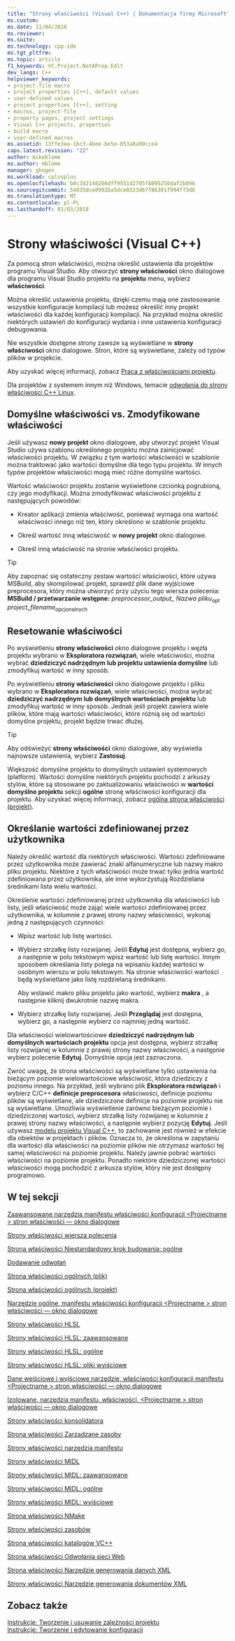 ```yaml
---
title: "Strony właściwości (Visual C++) | Dokumentacja firmy Microsoft"
ms.custom: 
ms.date: 11/04/2016
ms.reviewer: 
ms.suite: 
ms.technology: cpp-ide
ms.tgt_pltfrm: 
ms.topic: article
f1_keywords: VC.Project.NotAProp.Edit
dev_langs: C++
helpviewer_keywords:
- project-file macro
- project properties [C++], default values
- user-defined values
- project properties [C++], setting
- macros, project-file
- property pages, project settings
- Visual C++ projects, properties
- build macro
- user-defined macros
ms.assetid: 13ffe3ea-1bc3-4bee-be5e-053a8a99cce4
caps.latest.revision: "22"
author: mikeblome
ms.author: mblome
manager: ghogen
ms.workload: cplusplus
ms.openlocfilehash: b0c342148266dff9551d2705f8095250daf2b096
ms.sourcegitcommit: 54035dce0992ba5dce0323d67f86301f994ff3db
ms.translationtype: MT
ms.contentlocale: pl-PL
ms.lasthandoff: 01/03/2018
---
```

# <a name="property-pages-visual-c"></a>Strony właściwości (Visual C++)

Za pomocą stron właściwości, można określić ustawienia dla projektów programu Visual Studio. Aby otworzyć **strony właściwości** okno dialogowe dla programu Visual Studio projektu na **projektu** menu, wybierz **właściwości**.

Można określić ustawienia projektu, dzięki czemu mają one zastosowanie wszystkie konfiguracje kompilacji lub możesz określić inny projekt właściwości dla każdej konfiguracji kompilacji. Na przykład można określić niektórych ustawień do konfiguracji wydania i inne ustawienia konfiguracji debugowania.

Nie wszystkie dostępne strony zawsze są wyświetlane w **strony właściwości** okno dialogowe. Stron, które są wyświetlane, zależy od typów plików w projekcie.

Aby uzyskać więcej informacji, zobacz [Praca z właściwościami projektu](../ide/working-with-project-properties.md).

Dla projektów z systemem innym niż Windows, temacie [odwołania do strony właściwości C++ Linux](../linux/prop-pages-linux.md)<!-- or [C++ Cross Platform Property Page Reference](../linux/prop-pages-linux.md)-->.

## <a name="default-properties-vs-modified-properties"></a>Domyślne właściwości vs. Zmodyfikowane właściwości

Jeśli używasz **nowy projekt** okno dialogowe, aby utworzyć projekt Visual Studio używa szablonu określonego projektu można zainicjować właściwości projektu. W związku z tym wartości właściwości w szablonie można traktować jako wartości domyślne dla tego typu projektu. W innych typów projektów właściwości mogą mieć różne domyślne wartości.

Wartość właściwości projektu zostanie wyświetlone czcionką pogrubioną, czy jego modyfikacji. Można zmodyfikować właściwości projektu z następujących powodów:

- Kreator aplikacji zmienia właściwość, ponieważ wymaga ona wartość właściwości innego niż ten, który określono w szablonie projektu.

- Określ wartość inną właściwość w **nowy projekt** okno dialogowe.

- Określ inną właściwość na stronie właściwości projektu.

> [!TIP]
> Aby zapoznać się ostateczny zestaw wartości właściwości, które używa MSBuild, aby skompilować projekt, sprawdź plik dane wyjściowe preprocesora, który można utworzyć przy użyciu tego wiersza polecenia: **MSBuild / przetwarzanie wstępne:** *preprocessor_output_ Nazwa pliku*<sub>opt</sub> *project_filename*<sub>opcjonalnych</sub>

## <a name="resetting-properties"></a>Resetowanie właściwości

Po wyświetleniu **strony właściwości** okno dialogowe projektu i węzła projektu wybrano w **Eksploratora rozwiązań**, wiele właściwości, można wybrać **dziedziczyć nadrzędnym lub projektu ustawienia domyślne** lub zmodyfikuj wartość w inny sposób.

Po wyświetleniu **strony właściwości** okno dialogowe projektu i pliku wybrano w **Eksploratora rozwiązań**, wiele właściwości, można wybrać **dziedziczyć nadrzędnym lub domyślnych wartościach projektu** lub zmodyfikuj wartość w inny sposób. Jednak jeśli projekt zawiera wiele plików, które mają wartości właściwości, które różnią się od wartości domyślne projektu, projekt będzie trwać dłużej.

> [!TIP]
> Aby odświeżyć **strony właściwości** okno dialogowe, aby wyświetla najnowsze ustawienia, wybierz **Zastosuj**.

Większość domyślne projektu to domyślnych ustawień systemowych (platform). Wartości domyślne niektórych projektu pochodzi z arkuszy stylów, które są stosowane po zaktualizowaniu właściwości w **wartości domyślne projektu** sekcji **ogólne** stronę właściwości konfiguracji dla projektu. Aby uzyskać więcej informacji, zobacz [ogólna strona właściwości (projekt)](../ide/general-property-page-project.md).

## <a name="specifying-user-defined-values"></a>Określanie wartości zdefiniowanej przez użytkownika

Należy określić wartość dla niektórych właściwości. Wartości zdefiniowane przez użytkownika może zawierać znaki alfanumeryczne lub nazwy makro pliku projektu. Niektóre z tych właściwości może trwać tylko jedna wartość zdefiniowana przez użytkownika, ale inne wykorzystują Rozdzielana średnikami lista wielu wartości.

Określenie wartości zdefiniowanej przez użytkownika dla właściwości lub listy, jeśli właściwość może zająć wiele wartości zdefiniowanej przez użytkownika, w kolumnie z prawej strony nazwy właściwości, wykonaj jedną z następujących czynności:

- Wpisz wartość lub listę wartości.

- Wybierz strzałkę listy rozwijanej. Jeśli **Edytuj** jest dostępna, wybierz go, a następnie w polu tekstowym wpisz wartość lub listę wartości. Innym sposobem określania listy polega na wpisaniu każdej wartości w osobnym wierszu w polu tekstowym. Na stronie właściwości wartości będą wyświetlane jako listę rozdzielaną średnikami.

   Aby wstawić makro pliku projektu jako wartość, wybierz **makra** , a następnie kliknij dwukrotnie nazwę makra.

- Wybierz strzałkę listy rozwijanej. Jeśli **Przeglądaj** jest dostępna, wybierz go, a następnie wybierz co najmniej jedną wartość.

Dla właściwości wielowartościowe **dziedziczyć nadrzędnym lub domyślnych wartościach projektu** opcja jest dostępna, wybierz strzałkę listy rozwijanej w kolumnie z prawej strony nazwy właściwości, a następnie wybierz polecenie **Edytuj**. Domyślnie opcja jest zaznaczona.

Zwróć uwagę, że strona właściwości są wyświetlane tylko ustawienia na bieżącym poziomie wielowartościowe właściwość, która dziedziczy z poziomu innego. Na przykład, jeśli wybrano plik **Eksploratora rozwiązań** i wybierz C/C++ **definicje preprocesora** właściwości, definicje poziomu plików są wyświetlane, ale dziedziczone definicje na poziomie projektu nie są wyświetlane. Umożliwia wyświetlenie zarówno bieżącym poziomie i dziedziczonej wartości, wybierz strzałkę listy rozwijanej w kolumnie z prawej strony nazwy właściwości, a następnie wybierz pozycję **Edytuj**. Jeśli używasz [modelu projektu Visual C++](https://docs.microsoft.com/dotnet/api/microsoft.visualstudio.vcprojectengine), to zachowanie jest również w efekcie dla obiektów w projektach i plików. Oznacza to, że określona w zapytaniu dla wartości dla właściwości na poziomie plików nie otrzymasz wartości tej samej właściwości na poziomie projektu. Należy jawnie pobrać wartości właściwości na poziomie projektu. Ponadto niektóre dziedziczonej wartości właściwości mogą pochodzić z arkusza stylów, który nie jest dostępny programowo.

## <a name="in-this-section"></a>W tej sekcji

[Zaawansowane narzędzia manifestu właściwości konfiguracji \<Projectname > stron właściwości — okno dialogowe](../ide/advanced-manifest-tool.md)

[Strony właściwości wiersza polecenia](../ide/command-line-property-pages.md)

[Strona właściwości Niestandardowy krok budowania: ogólne](../ide/custom-build-step-property-page-general.md)

[Dodawanie odwołań](../ide/adding-references-in-visual-cpp-projects.md)

[Strona właściwości ogólnych (plik)](../ide/general-property-page-file.md)

[Strona właściwości ogólnych (projekt)](../ide/general-property-page-project.md)

[Narzędzie ogólne, manifestu właściwości konfiguracji \<Projectname > stron właściwości — okno dialogowe](../ide/general-manifest-tool-configuration-properties.md)

[Strony właściwości HLSL](../ide/hlsl-property-pages.md)

[Strony właściwości HLSL: zaawansowane](../ide/hlsl-property-pages-advanced.md)

[Strony właściwości HLSL: ogólne](../ide/hlsl-property-pages-general.md)

[Strony właściwości HLSL: pliki wyjściowe](../ide/hlsl-property-pages-output-files.md)

[Dane wejściowe i wyjściowe narzędzie, właściwości konfiguracji manifestu \<Projectname > stron właściwości — okno dialogowe](../ide/input-and-output-manifest-tool.md)

[Izolowane, narzędzia manifestu, właściwości, \<Projectname > stron właściwości — okno dialogowe](../ide/isolated-com-manifest-tool.md)

[Strony właściwości konsolidatora](../ide/linker-property-pages.md)

[Strona właściwości Zarządzane zasoby](../ide/managed-resources-property-page.md)

[Strony właściwości narzędzia manifestu](../ide/manifest-tool-property-pages.md)

[Strony właściwości MIDL](../ide/midl-property-pages.md)

[Strony właściwości MIDL: zaawansowane](../ide/midl-property-pages-advanced.md)

[Strony właściwości MIDL: ogólne](../ide/midl-property-pages-general.md)

[Strony właściwości MIDL: wyjściowe](../ide/midl-property-pages-output.md)

[Strona właściwości NMake](../ide/nmake-property-page.md)

[Strony właściwości zasobów](../ide/resources-property-pages.md)

[Strona właściwości katalogów VC++](../ide/vcpp-directories-property-page.md)

[Strona właściwości Odwołania sieci Web](../ide/web-references-property-page.md)

[Strona właściwości Narzędzie generowania danych XML](../ide/xml-data-generator-tool-property-page.md)

[Strony właściwości Narzędzie generowania dokumentów XML](../ide/xml-document-generator-tool-property-pages.md)

## <a name="see-also"></a>Zobacz także

[Instrukcje: Tworzenie i usuwanie zależności projektu](/visualstudio/ide/how-to-create-and-remove-project-dependencies)  
[Instrukcje: Tworzenie i edytowanie konfiguracji](/visualstudio/ide/how-to-create-and-edit-configurations)  
